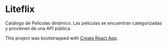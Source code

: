 # Liteflix

Catálogo de Películas dinámico. Las películas se encuentran categorizadas y provienen de una API pública.


This project was bootstrapped with [Create React App](https://github.com/facebook/create-react-app).